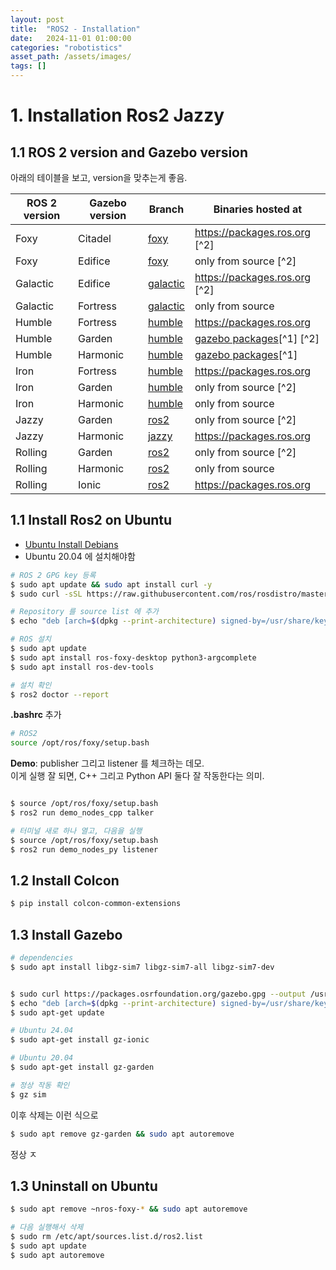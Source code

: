 ```yaml
---
layout: post
title:  "ROS2 - Installation"
date:   2024-11-01 01:00:00
categories: "robotistics"
asset_path: /assets/images/
tags: []
---
```



# 1. Installation Ros2 Jazzy

## 1.1 ROS 2 version and Gazebo version

아래의 테이블을 보고, version을 맞추는게 좋음.

| ROS 2 version | Gazebo version | Branch                                                        | Binaries hosted at                                                                                                                               | 
|---------------|----------------|---------------------------------------------------------------|--------------------------------------------------------------------------------------------------------------------------------------------------| 
| Foxy          | Citadel        | [foxy](https://github.com/gazebosim/ros_gz/tree/foxy)         | https://packages.ros.org [^2]                                                                                                                    | 
| Foxy          | Edifice        | [foxy](https://github.com/gazebosim/ros_gz/tree/foxy)         | only from source [^2]                                                                                                                            | 
| Galactic      | Edifice        | [galactic](https://github.com/gazebosim/ros_gz/tree/galactic) | https://packages.ros.org [^2]                                                                                                                    | 
| Galactic      | Fortress       | [galactic](https://github.com/gazebosim/ros_gz/tree/galactic) | only from source                                                                                                                                 | 
| Humble        | Fortress       | [humble](https://github.com/gazebosim/ros_gz/tree/humble)     | https://packages.ros.org                                                                                                                         | 
| Humble        | Garden         | [humble](https://github.com/gazebosim/ros_gz/tree/humble)     | [gazebo packages](https://gazebosim.org/docs/latest/ros_installation#gazebo-garden-with-ros-2-humble-iron-or-rolling-use-with-caution-)[^1] [^2] | 
| Humble        | Harmonic       | [humble](https://github.com/gazebosim/ros_gz/tree/humble)     | [gazebo packages](https://gazebosim.org/docs/harmonic/ros_installation#-gazebo-harmonic-with-ros-2-humble-iron-or-rolling-use-with-caution-)[^1] | 
| Iron          | Fortress       | [humble](https://github.com/gazebosim/ros_gz/tree/iron)       | https://packages.ros.org                                                                                                                         | 
| Iron          | Garden         | [humble](https://github.com/gazebosim/ros_gz/tree/iron)       | only from source [^2]                                                                                                                            | 
| Iron          | Harmonic       | [humble](https://github.com/gazebosim/ros_gz/tree/iron)       | only from source                                                                                                                                 | 
| Jazzy         | Garden         | [ros2](https://github.com/gazebosim/ros_gz/tree/ros2)         | only from source [^2]                                                                                                                            | 
| Jazzy         | Harmonic       | [jazzy](https://github.com/gazebosim/ros_gz/tree/jazzy)       | https://packages.ros.org                                                                                                                         | 
| Rolling       | Garden         | [ros2](https://github.com/gazebosim/ros_gz/tree/ros2)         | only from source [^2]                                                                                                                            | 
| Rolling       | Harmonic       | [ros2](https://github.com/gazebosim/ros_gz/tree/ros2)         | only from source                                                                                                                                 | 
| Rolling       | Ionic          | [ros2](https://github.com/gazebosim/ros_gz/tree/ros2)         | https://packages.ros.org                                                                                                                         | 

## 1.1 Install Ros2 on Ubuntu

- [Ubuntu Install Debians](https://docs.ros.org/en/foxy/Installation/Ubuntu-Install-Debians.html)
- Ubuntu 20.04 에 설치해야함

```bash
# ROS 2 GPG key 등록
$ sudo apt update && sudo apt install curl -y
$ sudo curl -sSL https://raw.githubusercontent.com/ros/rosdistro/master/ros.key -o /usr/share/keyrings/ros-archive-keyring.gpg

# Repository 를 source list 에 추가
$ echo "deb [arch=$(dpkg --print-architecture) signed-by=/usr/share/keyrings/ros-archive-keyring.gpg] http://packages.ros.org/ros2/ubuntu $(. /etc/os-release && echo $UBUNTU_CODENAME) main" | sudo tee /etc/apt/sources.list.d/ros2.list > /dev/null

# ROS 설치
$ sudo apt update
$ sudo apt install ros-foxy-desktop python3-argcomplete
$ sudo apt install ros-dev-tools

# 설치 확인
$ ros2 doctor --report
```

**.bashrc** 추가

```bash
# ROS2
source /opt/ros/foxy/setup.bash
```



**Demo**: publisher 그리고 listener 를 체크하는 데모.<br> 
이게 실행 잘 되면, C++ 그리고 Python API 둘다 잘 작동한다는 의미. 

```bash

$ source /opt/ros/foxy/setup.bash
$ ros2 run demo_nodes_cpp talker

# 터미널 새로 하나 열고, 다음을 실행
$ source /opt/ros/foxy/setup.bash
$ ros2 run demo_nodes_py listener
```


## 1.2 Install Colcon

```bash
$ pip install colcon-common-extensions
```


## 1.3 Install Gazebo

```bash
# dependencies
$ sudo apt install libgz-sim7 libgz-sim7-all libgz-sim7-dev


$ sudo curl https://packages.osrfoundation.org/gazebo.gpg --output /usr/share/keyrings/pkgs-osrf-archive-keyring.gpg
$ echo "deb [arch=$(dpkg --print-architecture) signed-by=/usr/share/keyrings/pkgs-osrf-archive-keyring.gpg] http://packages.osrfoundation.org/gazebo/ubuntu-stable $(lsb_release -cs) main" | sudo tee /etc/apt/sources.list.d/gazebo-stable.list > /dev/null
$ sudo apt-get update

# Ubuntu 24.04
$ sudo apt-get install gz-ionic

# Ubuntu 20.04
$ sudo apt-get install gz-garden

# 정상 작동 확인
$ gz sim
```

이후 삭제는 이런 식으로

```bash
$ sudo apt remove gz-garden && sudo apt autoremove
```

정상 ㅈ



## 1.3 Uninstall on Ubuntu

```bash
$ sudo apt remove ~nros-foxy-* && sudo apt autoremove

# 다음 실행해서 삭제
$ sudo rm /etc/apt/sources.list.d/ros2.list
$ sudo apt update
$ sudo apt autoremove
```


